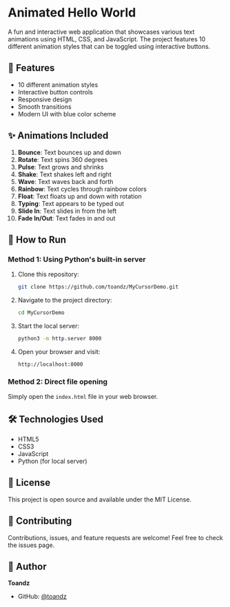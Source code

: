 # Animated Hello World

A fun and interactive web application that showcases various text animations using HTML, CSS, and JavaScript. The project features 10 different animation styles that can be toggled using interactive buttons.

## 🎯 Features

- 10 different animation styles
- Interactive button controls
- Responsive design
- Smooth transitions
- Modern UI with blue color scheme

## ✨ Animations Included

1. **Bounce**: Text bounces up and down
2. **Rotate**: Text spins 360 degrees
3. **Pulse**: Text grows and shrinks
4. **Shake**: Text shakes left and right
5. **Wave**: Text waves back and forth
6. **Rainbow**: Text cycles through rainbow colors
7. **Float**: Text floats up and down with rotation
8. **Typing**: Text appears to be typed out
9. **Slide In**: Text slides in from the left
10. **Fade In/Out**: Text fades in and out

## 🚀 How to Run

### Method 1: Using Python's built-in server
1. Clone this repository:
   ```bash
   git clone https://github.com/toandz/MyCursorDemo.git
   ```
2. Navigate to the project directory:
   ```bash
   cd MyCursorDemo
   ```
3. Start the local server:
   ```bash
   python3 -m http.server 8000
   ```
4. Open your browser and visit:
   ```
   http://localhost:8000
   ```

### Method 2: Direct file opening
Simply open the `index.html` file in your web browser.

## 🛠️ Technologies Used

- HTML5
- CSS3
- JavaScript
- Python (for local server)

## 📝 License

This project is open source and available under the MIT License.

## 🤝 Contributing

Contributions, issues, and feature requests are welcome! Feel free to check the issues page.

## 👤 Author

**Toandz**
- GitHub: [@toandz](https://github.com/toandz) 